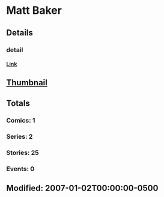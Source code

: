 # Matt  Baker 
## Details
### detail
#### [Link](http://marvel.com/comics/creators/1528/matt_baker?utm_campaign=apiRef&utm_source=225578a89fc76f3d20fbffda5d17a88d)
## [Thumbnail](http://i.annihil.us/u/prod/marvel/i/mg/b/40/image_not_available.jpg)
## Totals
### Comics: 1
### Series: 2
### Stories: 25
### Events: 0
## Modified: 2007-01-02T00:00:00-0500